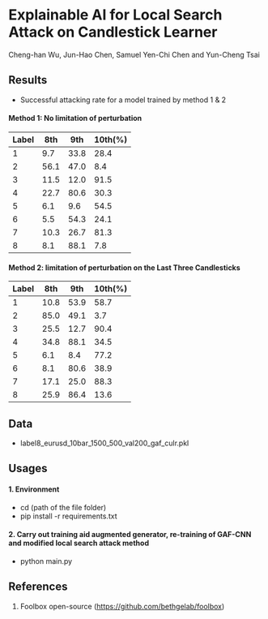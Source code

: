 # Explainable AI for Local Search Attack on Candlestick Learner

Cheng-han Wu, Jun-Hao Chen, Samuel Yen-Chi Chen and Yun-Cheng Tsai

## Results
- Successful attacking rate for a model trained by method 1 & 2

#### Method 1: No limitation of perturbation
| Label  | 8th | 9th | 10th(\%) |
| ------------- | ------------- | ------------- | ------------- |
| 1  | 9.7 | 33.8 | 28.4 |
| 2  | 56.1 | 47.0 | 8.4 |
| 3  | 11.5 | 12.0 | 91.5 |
| 4  | 22.7 | 80.6 | 30.3 |
| 5  | 6.1 | 9.6 | 54.5 |
| 6  | 5.5 | 54.3 | 24.1 |
| 7  | 10.3 | 26.7 | 81.3 |
| 8  | 8.1 | 88.1 | 7.8 |

#### Method 2: limitation of perturbation on the Last Three Candlesticks
| Label  | 8th | 9th | 10th(\%) |
| ------------- | ------------- | ------------- | ------------- |
| 1  | 10.8 | 53.9 | 58.7 |
| 2  | 85.0 | 49.1 | 3.7 |
| 3  | 25.5 | 12.7 | 90.4 |
| 4  | 34.8 | 88.1 | 34.5 |
| 5  | 6.1 | 8.4 | 77.2 |
| 6  | 8.1 | 80.6 | 38.9 |
| 7  | 17.1 | 25.0 | 88.3 |
| 8  | 25.9 | 86.4 | 13.6 |

## Data
- label8_eurusd_10bar_1500_500_val200_gaf_culr.pkl

## Usages
#### 1. Environment
- cd (path of the file folder)
- pip install -r requirements.txt 

#### 2. Carry out training aid augmented generator, re-training of GAF-CNN and modified local search attack method
- python main.py

## References
1. Foolbox open-source (<https://github.com/bethgelab/foolbox>)
